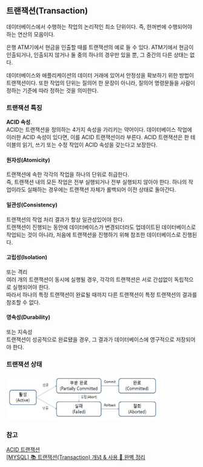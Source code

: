 ## 트랜잭션(Transaction)
데이터베이스에서 수행하는 작업의 논리적인 최소 단위이다. 즉, 한꺼번에 수행되어야 하는 연산의 모음이다. 

은행 ATM기에서 현금을 인출할 때를 트랜잭션의 예로 들 수 있다. ATM기에서 현금이 인출되거나, 인출되지 않거나 둘 중의 하나의 경우만 있을 뿐, 그 중간의 다른 상태는 없다.

데이터베이스와 애플리케이션의 데이터 거래에 있어서 안정성을 확보하기 위한 방법이 트랜잭션이다.
또한 작업의 단위는 질의어 한 문장이 아니라, 질의어 명령문들을 사람이 정하는 기준에 따라 정하는 것을 의미한다.

### 트랜잭션 특징
**ACID 속성**.<br>
ACID는 트랜잭션을 정의하는 4가지 속성을 가리키는 약어이다. 데이터베이스 작업에 이러한 ACID 속성이 있다면, 이를 ACID 트랜잭션이라 부른다. ACID 트랜잭션은 한 테이블의 읽기, 쓰기 또는 수정 작업이 ACID 속성을 갖는다고 보장한다.

#### 원자성(Atomicity)
트랜잭션에 속한 각각의 작업을 하나의 단위로 취급한다.<br>
즉, 트랜잭션 내의 모든 작업은 전부 실행되거나 전부 실행되지 않아야 한다. 하나의 작업이라도 실패하는 경우에는 트랜잭션 자체가 롤백되어 이전 상태로 돌아간다.

#### 일관성(Consistency)
트랜잭션의 작업 처리 결과가 항상 일관성있어야 한다.<br>
트랜잭션이 진행되는 동안에 데이터베이스가 변경되더라도 업데이트된 데이터베이스로 작업되는 것이 아니라, 처음에 트랜잭션을 진행하기 위해 참조한 데이터베이스로 진행된다.

#### 고립성(Isolation)
또는 격리<br>
여러 개의 트랜잭션이 동시에 실행될 경우, 각각의 트랜잭션은 서로 간섭없이 독립적으로 실행되어야 한다.<br>
따라서 하나의 특정 트랜잭션이 완료될 때까지 다른 트랜잭션이 특정 트랜잭션의 결과를 참조할 수 없다.

#### 영속성(Durability)
또는 지속성<br>
트랜잭션이 성공적으로 완료됐을 경우, 그 결과가 데이터베이스에 영구적으로 저장되어야 한다. 


### 트랜잭션 상태

<img src="../assets/transaction.png" style="width: 400px; height:120px;">


### 참고
[ACID 트랜잭션](https://www.databricks.com/kr/glossary/acid-transactions)<br>
[[MYSQL] 📚 트랜잭션(Transaction) 개념 & 사용 💯 완벽 정리](https://inpa.tistory.com/entry/MYSQL-%F0%9F%93%9A-%ED%8A%B8%EB%9E%9C%EC%9E%AD%EC%85%98Transaction-%EC%9D%B4%EB%9E%80-%F0%9F%92%AF-%EC%A0%95%EB%A6%AC)

